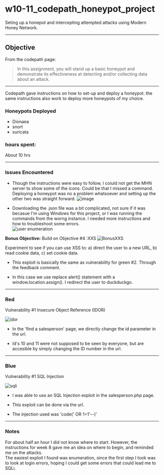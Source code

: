# w10-11_codepath_honeypot_project

Seting up a honepot and intercepting attempted attacks using Modern Honey Network.

<hr>

## Objective
From the codepath page:

> In this assignment, you will stand up a basic honeypot and demonstrate its effectiveness at detecting and/or collecting data about an attack. 
<hr>

Codepath gave instructions on how to set-up and deploy a honeypot. the same instructions also work to deploy more honeypots of my choice. 

### Honeypots Deployed

* Dionaea
* snort
* suricata


### hours spent:
  About 10 hrs


<hr>


<b><h3>Issues Encountered</h3></b>
* Though the instructions were easy to follow, I coiuld not get the MHN server to show some of the icons. Could be that I missed a command. Deploying a honeypot was no a problem whatsoever and setting up the other two was straight forward.
![image](https://user-images.githubusercontent.com/42822276/70299097-c37e4b80-17a8-11ea-9b75-469201c56839.png)

* Downloading the .json file was a bit complicated, not sure if it was becasue I'm using Windows for this project, or I was running the commands from the worng instance. I needed more instructions and how to troubleshoot some errors.  
![user enumeration](Newfolder/green_user_enum.gif)





**Bonus Objective:** Build on Objective #4 :XXS
![BonusXXS](Newfolder/green_bonus_xxs.gif)

Experiment to see if you can use XSS to: a) direct the user to a new URL, b) read cookie data, c) set cookie data.

* This exploit is basically the same as vulnerability for green #2. Through the feedback comment.

* In this case we use replace alert() statement with a window.location.assign(). I redirect the user to duckduckgo.



<hr>

<b><h3>Red</h3></b>
Vulnerability #1 Insecure Object Reference (IDOR)

![idor](Newfolder/red_user_enum.gif)


* In the 'find a salesperson' page, we directly change the id parameter in the url.

* Id's 10 and 11 were not supposed to be seen by everyone, but are accesible by simply changing the ID number in the url.



<hr>

<b><h3>Blue</h3></b> 
Vulnerability #1 SQL Injection

![sqli](Newfolder/blue_sqli.gif)

* I was able to use an SQL Injection exploit in the salesperson.php page.

* This exploit can be done via the url.

* The injection used was 'code(' OR 1=1'--)'

<hr>

### Notes

For about half an hour I did not know where to start.
However, the instructions for week 8 gave me an idea on where to begin, and reminded me on the attacks.  
The easiest exploit I found was enumeration, since the first step I took was to look at login errors, hoping I could get some 
errors that could lead me to SQLi.
